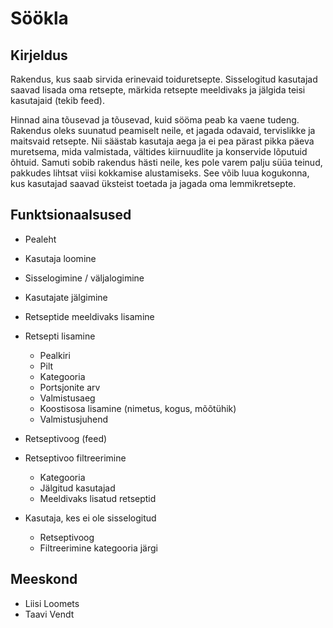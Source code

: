 # Söökla

## Kirjeldus

Rakendus, kus saab sirvida erinevaid toiduretsepte. Sisselogitud kasutajad saavad lisada oma retsepte, märkida retsepte meeldivaks ja jälgida teisi kasutajaid (tekib feed).

Hinnad aina tõusevad ja tõusevad, kuid sööma peab ka vaene tudeng. Rakendus oleks suunatud peamiselt neile, et jagada odavaid, tervislikke ja maitsvaid retsepte. Nii säästab kasutaja aega ja ei pea pärast pikka päeva muretsema, mida valmistada, vältides kiirnuudlite ja konservide lõputuid õhtuid. Samuti sobib rakendus hästi neile, kes pole varem palju süüa teinud, pakkudes lihtsat viisi kokkamise alustamiseks. See võib luua kogukonna, kus kasutajad saavad üksteist toetada ja jagada oma lemmikretsepte.

## Funktsionaalsused

* Pealeht
* Kasutaja loomine
* Sisselogimine / väljalogimine
* Kasutajate jälgimine
* Retseptide meeldivaks lisamine
* Retsepti lisamine
  - Pealkiri
  - Pilt
  - Kategooria
  - Portsjonite arv
  - Valmistusaeg
  - Koostisosa lisamine (nimetus, kogus, mõõtühik)
  - Valmistusjuhend
* Retseptivoog (feed)
* Retseptivoo filtreerimine
  - Kategooria
  - Jälgitud kasutajad
  - Meeldivaks lisatud retseptid

* Kasutaja, kes ei ole sisselogitud
  - Retseptivoog
  - Filtreerimine kategooria järgi

## Meeskond

* Liisi Loomets
* Taavi Vendt